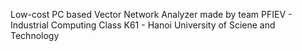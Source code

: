 Low-cost PC based Vector Network Analyzer made by team PFIEV - Industrial Computing Class K61 - Hanoi University of Sciene and Technology

